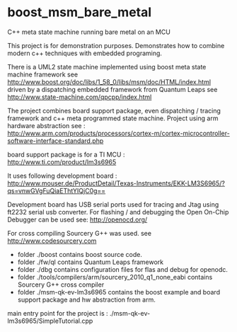# boost_msm_bare_metal
C++ meta state machine running bare metal on an MCU

This project is for demonstration purposes.
Demonstrates how to combine modern c++ techniques with embedded programing.

There is a UML2 state machine implemented using boost meta state machine framework
see http://www.boost.org/doc/libs/1_58_0/libs/msm/doc/HTML/index.html
driven by a dispatching embedded framework from Quantum Leaps see
http://www.state-machine.com/qpcpp/index.html

The project combines board support package, even dispatching / tracing  framework and c++ meta programmed state machine.
Project using arm hardware abstraction see : http://www.arm.com/products/processors/cortex-m/cortex-microcontroller-software-interface-standard.php

board support package is for a TI MCU :
http://www.ti.com/product/lm3s6965

It uses following development board :
http://www.mouser.de/ProductDetail/Texas-Instruments/EKK-LM3S6965/?qs=vnwGVgFuQiaEThtYIQjC0g==

Development board has USB serial ports used for tracing and Jtag using ft2232 serial usb converter.
For flashing / and debugging the Open On-Chip Debugger can be used see: http://openocd.org/

For cross compiling Sourcery G++ was used. see http://www.codesourcery.com

- folder ./boost contains boost source code.
- folder ./fw/ql contains Quantum Leaps framework
- folder ./dbg contains configuration files for flas and debug for openodc.
- folder ./tools/compilers/arm/sourcery_2010_q1_none_eabi contains Sourcery G++ cross compiler
- folder ./msm-qk-ev-lm3s6965 contains the boost example and board support package and hw abstraction from arm.

main entry point for the project is :
./msm-qk-ev-lm3s6965/SimpleTutorial.cpp
